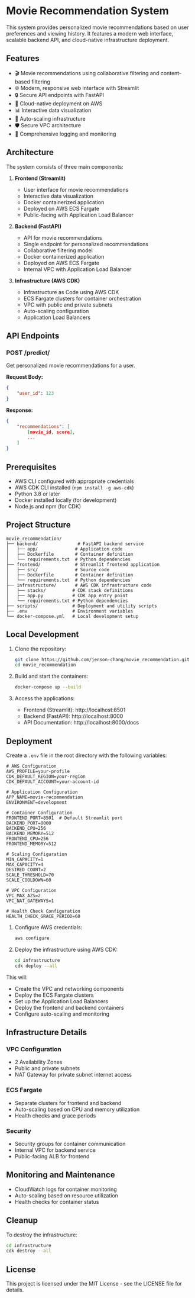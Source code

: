 # Movie Recommendation System
This system provides personalized movie recommendations based on user preferences and viewing history. It features a modern web interface, scalable backend API, and cloud-native infrastructure deployment.

## Features

- 🎬 Movie recommendations using collaborative filtering and content-based filtering
- 🌐 Modern, responsive web interface with Streamlit
- 🔒 Secure API endpoints with FastAPI
- 🚀 Cloud-native deployment on AWS
- 📊 Interactive data visualization
- 🔄 Auto-scaling infrastructure
- 🛡️ Secure VPC architecture
- 📝 Comprehensive logging and monitoring

## Architecture

The system consists of three main components:

1. **Frontend (Streamlit)**
   - User interface for movie recommendations
   - Interactive data visualization
   - Docker containerized application
   - Deployed on AWS ECS Fargate
   - Public-facing with Application Load Balancer

2. **Backend (FastAPI)**
   - API for movie recommendations
   - Single endpoint for personalized recommendations
   - Collaborative filtering model
   - Docker containerized application
   - Deployed on AWS ECS Fargate
   - Internal VPC with Application Load Balancer

3. **Infrastructure (AWS CDK)**
   - Infrastructure as Code using AWS CDK
   - ECS Fargate clusters for container orchestration
   - VPC with public and private subnets
   - Auto-scaling configuration
   - Application Load Balancers

## API Endpoints

### POST /predict/
Get personalized movie recommendations for a user.

**Request Body:**
```json
{
    "user_id": 123
}
```

**Response:**
```json
{
    "recommendations": [
        [movie_id, score],
        ...
    ]
}
```

## Prerequisites

- AWS CLI configured with appropriate credentials
- AWS CDK CLI installed (`npm install -g aws-cdk`)
- Python 3.8 or later
- Docker installed locally (for development)
- Node.js and npm (for CDK)

## Project Structure

```
movie_recommendation/
├── backend/               # FastAPI backend service
│   ├── app/              # Application code
│   ├── Dockerfile        # Container definition
│   └── requirements.txt  # Python dependencies
├── frontend/             # Streamlit frontend application
│   ├── src/              # Source code
│   ├── Dockerfile        # Container definition
│   └── requirements.txt  # Python dependencies
├── infrastructure/       # AWS CDK infrastructure code
│   ├── stacks/          # CDK stack definitions
│   ├── app.py           # CDK app entry point
│   └── requirements.txt # Python dependencies
├── scripts/             # Deployment and utility scripts
├── .env                 # Environment variables
└── docker-compose.yml   # Local development setup
```

## Local Development

1. Clone the repository:
   ```bash
   git clone https://github.com/jenson-chang/movie_recommendation.git
   cd movie_recommendation
   ```

2. Build and start the containers:
   ```bash
   docker-compose up --build
   ```

3. Access the applications:
   - Frontend (Streamlit): http://localhost:8501
   - Backend (FastAPI): http://localhost:8000
   - API Documentation: http://localhost:8000/docs

## Deployment
Create a `.env` file in the root directory with the following variables:

```env
# AWS Configuration
AWS_PROFILE=your-profile
CDK_DEFAULT_REGION=your-region
CDK_DEFAULT_ACCOUNT=your-account-id

# Application Configuration
APP_NAME=movie-recommendation
ENVIRONMENT=development

# Container Configuration
FRONTEND_PORT=8501  # Default Streamlit port
BACKEND_PORT=8000
BACKEND_CPU=256
BACKEND_MEMORY=512
FRONTEND_CPU=256
FRONTEND_MEMORY=512

# Scaling Configuration
MIN_CAPACITY=1
MAX_CAPACITY=4
DESIRED_COUNT=2
SCALE_THRESHOLD=70
SCALE_COOLDOWN=60

# VPC Configuration
VPC_MAX_AZS=2
VPC_NAT_GATEWAYS=1

# Health Check Configuration
HEALTH_CHECK_GRACE_PERIOD=60
```

1. Configure AWS credentials:
   ```bash
   aws configure
   ```

2. Deploy the infrastructure using AWS CDK:
   ```bash
   cd infrastructure
   cdk deploy --all
   ```

This will:
- Create the VPC and networking components
- Deploy the ECS Fargate clusters
- Set up the Application Load Balancers
- Deploy the frontend and backend containers
- Configure auto-scaling and monitoring

## Infrastructure Details

### VPC Configuration
- 2 Availability Zones
- Public and private subnets
- NAT Gateway for private subnet internet access

### ECS Fargate
- Separate clusters for frontend and backend
- Auto-scaling based on CPU and memory utilization
- Health checks and grace periods

### Security
- Security groups for container communication
- Internal VPC for backend service
- Public-facing ALB for frontend

## Monitoring and Maintenance

- CloudWatch logs for container monitoring
- Auto-scaling based on resource utilization
- Health checks for container status

## Cleanup

To destroy the infrastructure:
```bash
cd infrastructure
cdk destroy --all
```

## License

This project is licensed under the MIT License - see the LICENSE file for details.
